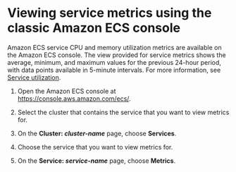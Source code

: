 # Viewing service metrics using the classic Amazon ECS console<a name="viewing_service_metrics_classic"></a>

Amazon ECS service CPU and memory utilization metrics are available on the Amazon ECS console\. The view provided for service metrics shows the average, minimum, and maximum values for the previous 24\-hour period, with data points available in 5\-minute intervals\. For more information, see [Service utilization](cloudwatch-metrics.md#service_utilization)\.

1. Open the Amazon ECS console at [https://console\.aws\.amazon\.com/ecs/](https://console.aws.amazon.com/ecs/)\.

1. Select the cluster that contains the service that you want to view metrics for\.

1. On the **Cluster: *cluster\-name*** page, choose **Services**\.

1. Choose the service that you want to view metrics for\.

1. On the **Service: *service\-name*** page, choose **Metrics**\.